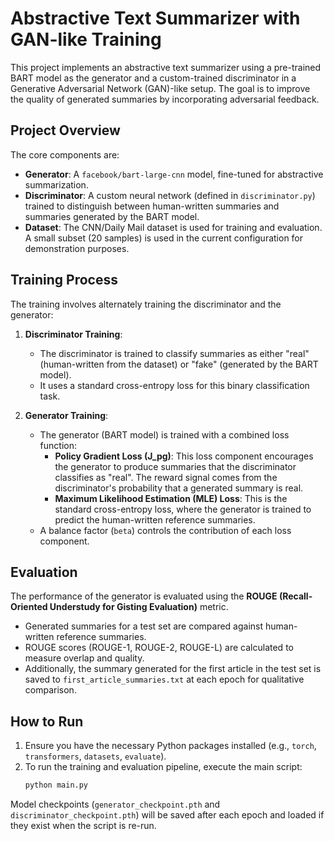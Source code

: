 # Abstractive Text Summarizer with GAN-like Training

This project implements an abstractive text summarizer using a pre-trained BART model as the generator and a custom-trained discriminator in a Generative Adversarial Network (GAN)-like setup. The goal is to improve the quality of generated summaries by incorporating adversarial feedback.

## Project Overview

The core components are:

*   **Generator**: A `facebook/bart-large-cnn` model, fine-tuned for abstractive summarization.
*   **Discriminator**: A custom neural network (defined in `discriminator.py`) trained to distinguish between human-written summaries and summaries generated by the BART model.
*   **Dataset**: The CNN/Daily Mail dataset is used for training and evaluation. A small subset (20 samples) is used in the current configuration for demonstration purposes.

## Training Process

The training involves alternately training the discriminator and the generator:

1.  **Discriminator Training**:
    *   The discriminator is trained to classify summaries as either "real" (human-written from the dataset) or "fake" (generated by the BART model).
    *   It uses a standard cross-entropy loss for this binary classification task.

2.  **Generator Training**:
    *   The generator (BART model) is trained with a combined loss function:
        *   **Policy Gradient Loss (J_pg)**: This loss component encourages the generator to produce summaries that the discriminator classifies as "real". The reward signal comes from the discriminator's probability that a generated summary is real.
        *   **Maximum Likelihood Estimation (MLE) Loss**: This is the standard cross-entropy loss, where the generator is trained to predict the human-written reference summaries.
    *   A balance factor (`beta`) controls the contribution of each loss component.

## Evaluation

The performance of the generator is evaluated using the **ROUGE (Recall-Oriented Understudy for Gisting Evaluation)** metric.
*   Generated summaries for a test set are compared against human-written reference summaries.
*   ROUGE scores (ROUGE-1, ROUGE-2, ROUGE-L) are calculated to measure overlap and quality.
*   Additionally, the summary generated for the first article in the test set is saved to `first_article_summaries.txt` at each epoch for qualitative comparison.

## How to Run

1.  Ensure you have the necessary Python packages installed (e.g., `torch`, `transformers`, `datasets`, `evaluate`).
2.  To run the training and evaluation pipeline, execute the main script:
    ```bash
    python main.py
    ```

Model checkpoints (`generator_checkpoint.pth` and `discriminator_checkpoint.pth`) will be saved after each epoch and loaded if they exist when the script is re-run.
